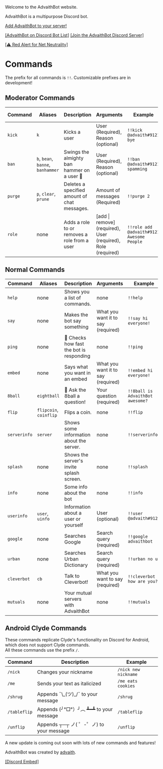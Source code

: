Welcome to the AdvaithBot website.

AdvaithBot is a multipurpose Discord bot.

[Add AdvaithBot to your server!](/invite)

<a href="https://discordbots.org/bot/398690824721924107"><amp-img src="https://discordbots.org/api/widget/398690824721924107.svg" alt="Discord Bot List" layout="fixed" height="150" width="300">[AdvaithBot on Discord Bot List]</amp-img></a>
<a class="discord-widget" href="https://discord.gg/jfSCWE3"><amp-img src="https://discordapp.com/api/guilds/398998849026261003/embed.png?style=banner3" alt="Discord" layout="fixed" height="140" width="320">[Join the AdvaithBot Discord Server]</amp-img></a>

<a href="https://battleforthenet.com"><amp-img src="https://cdn.discordapp.com/attachments/252296452708106240/446101872701472778/redalert-white.png" alt="Red Alert for Net Neutrality" layout="fixed" height="81" width="873">[⚠️ Red Alert for Net Neutrality]</amp-img></a>

# Commands
The prefix for all commands is `!!`. Customizable prefixes are in development!

## Moderator Commands

Command | Aliases | Description | Arguments | Example | Required Permission
---|---|---|---|---|---
`kick` | `k` | Kicks a user | User (Required), Reason (optional) | `!!kick @advaith#9121 bye` | Kick Members
`ban` | `b`, `bean`, `banne`, `banhammer`| Swings the almighty ban hammer on a user 🔨 | User (Required), Reason (optional) | `!!ban @advaith#9121 spamming` | Ban Members
`purge` | `p`, `clear`, `prune` | Deletes a specified amount of chat messages. | Amount of messages (Required) | `!!purge 2` | Manage Messages
`role` | none | Adds a role to or removes a role from a user | [add \| remove] (required), User (required), Role (required) | `!!role add @advaith#9121 Awesome People` | Manage Roles

## Normal Commands

Command | Aliases | Description | Arguments | Example
---|---|---|---|---
`help` | none | Shows you a list of commands. | none | `!!help`
`say` | none | Makes the bot say something | What you want it to say (required) | `!!say hi everyone!`
`ping` | none | 🏓 Checks how fast the bot is responding | none | `!!ping`
`embed` | none | Says what you want in an embed | What you want it to say (required) | `!!embed hi everyone!`
`8ball` |  `eightball`  | 🎱 Ask the 8ball a question! | Your question (required) | `!!8ball is AdvaithBot awesome?`
`flip` | `flipcoin`, `coinflip` | Flips a coin. | none | `!!flip`
`serverinfo` | `server` | Shows some information about the server. | none | `!!serverinfo`
`splash` | none | Shows the server's invite splash screen. | none | `!!splash`
`info` | none | Some info about the bot | none | `!!info`
`userinfo` | `user`, `uinfo` | Information about a user or yourself | User (optional) | `!!user @advaith#9121`
`google` | none | Searches Google | Search query (required) | `!!google advaithbot`
`urban` | none | Searches Urban Dictionary | Search query (required) | `!!urban no u`
`cleverbot` | `cb` | Talk to Cleverbot! | What you want to say (required) | `!!cleverbot how are you?`
`mutuals ` | none | Your mutual servers with AdvaithBot | none | `!!mutuals`

## Android Clyde Commands
These commands replicate Clyde's functionality on Discord for Android, which does not support Clyde commands.  
All these commands use the prefix `/`. 

Command | Description | Example
---|---|---
`/nick` | Changes your nickname | `/nick new nickname`
`/me` | Sends your text as italicized | `/me eats cookies`
`/shrug` | Appends ¯\\\_(ツ)\_/¯ to your message | `/shrug`
`/tableflip` | Appends (╯°□°）╯︵ ┻━┻ to your message | `/tableflip`
`/unflip` | Appends ┬─┬ ノ( ゜-゜ノ) to your message | `/unflip`

A new update is coming out soon with lots of new commands and features!

AdvaithBot was created by [advaith](https://advaith.fun).

<amp-iframe src="https://titanembeds.com/embed/398998849026261003?theme=DiscordDark&defaultchannel=399069831820869632&css=217" height="600" frameborder="0" sandbox="allow-scripts allow-same-origin"><a href="https://titanembeds.com/embed/398998849026261003?theme=DiscordDark&defaultchannel=399069831820869632&css=217">[Discord Embed]</a></amp-iframe>
